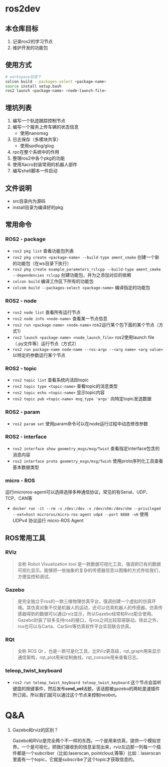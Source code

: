 # ros2dev

## 本仓库目标

1. 记录ros2的学习节点
2. 维护开发的功能包

## 使用方式

```bash
# workspace目录下
colcon build --packages-select <package-name>
source install setup.bash
ros2 launch <package-name> <node-launch-file>
```

## 埋坑列表

1. 编写一个轨迹跟踪控制节点
2. 编写一个服务上传车辆的状态信息
    - 使用nanomsg
3. 日志保存（多模块共享）
    - 使用spdlog/glog
4. rpc在整个系统中的作用
5. 整理ros2中各个pkg的功能
6. 使用Xacro封装常用的机器人部件
7. 编写shell脚本一件启动

## 文件说明

- src目录内为源码
- install目录为编译好的pkg

## 常用命令

### ROS2 - package

- `ros2 pkg list` 查看功能包列表
- `ros2 pkg create <package-name> --build-type ament_cmake` 创建一个新的功能包（在ws目录下执行）
- `ros2 pkg create example_parameters_rclcpp --build-type ament_cmake --dependencies rclcpp` 创建功能包，并为之添加对应的依赖
- `colcon build` 编译工作区下所有的功能包
- `colcom build --packages-select <package-name>` 编译指定的功能包

### ROS2 - node

- `ros2 node list` 查看所有运行节点
- `ros2 node info <node-name>` 查看某一节点信息
- `ros2 run <package-name> <node-name>` ros2运行某个包下面的某个节点（方式1）
- `ros2 launch <package-name> <node_launch_file>` ros2使用launch file（.py文件等）运行节点（方式2）
- `ros2 run package-name node-name --ros-args --<arg name> <arg value>` 以特定的参数运行某个节点

### ROS2 - topic

- `ros2 topic list` 查看系统内活跃topic
- `ros2 topic type <topic-name>` 查看topic的消息类型
- `ros2 topic echo <topic-name>` 显示topic内容
- `ros2 topic pub <topic-name> msg_type 'args'` 向特定topic发送数据

### ROS2 - param

- `ros2 param set` 使用param命令可以在node运行过程中动态修改参数

### ROS2 - interface

- `ros2 interface show geometry_msgs/msg/Twist` 查看指定interface包含的消息内容
- `ros2 interface proto geometry_msgs/msg/Twish` 使用proto序列化工具查看基本数据类型

### micro - ROS

运行microros-agent可以选择选择多种通信协议，常见的有Serial、UDP、TCP、CAN等

- `docker run -it --rm -v /dev:/dev -v /dev/shm:/dev/shm --privileged --net=host microros/micro-ros-agent udp4 --port 8888 -v6` 使用 UDPv4 协议运行 micro-ROS Agent

## ROS常用工具

### RViz

> 全称 Robot Visualization tool 是一款数据可视化工具，强调把已有的数据可视化显示。能够把一些抽象的复杂的传感器信息以图像的方式传给我们，方便监控和调试。

### Gazebo

> 是完全独立于ros的一款三维物理仿真平台，强调创建一个虚拟的仿真环境。其仿真对象不仅是机器人的运动，还可以仿真机器人的传感器。仿真传感器得到的数据可以通过rviz显示，所以Gazebo经常和Rviz配合使用。Gazebo封装了较多支持ros的接口，与ros之间比较容易联动。除此之外，ros也可以与Carla、CarSim等仿真软件平台实现联合仿真。

### RQt

> 全称 ROS Qt ，也是一款可是化工具，比RViz更高级，rqt_graph用来显示通信架构，rqt_plot用来绘制曲线，rqt_console用来查看日志。

### teleop_twist_keyboard

- `ros2 run teleop_twist_keyboard teleop_twist_keyboard` 这个节点会监听键盘的按键事件，然后发布**cmd_vel**话题，该话题被gazebo的两轮差速插件所订阅，所以我们就可以通过这个节点来控制neobot。

# Q&A

1. Gazebo和rviz的区别？

    Gazebo和RViz是完全两个不一样的东西。一个是用来仿真，提供一个模拟世界。一个是可视化，把我们接收到的信息呈现出来，rviz左边那一列每一个插件都是一个subcriber（比如:laserscan, pointcloud,等等）比如：laserscan里面有一个topic，它就是subscribe了这个topic才获取信息的。
